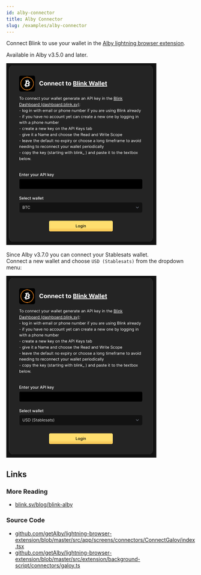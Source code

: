 ```yaml
---
id: alby-connector
title: Alby Connector
slug: /examples/alby-connector
---
```

Connect Blink to use your wallet in the [Alby lightning browser extension](https://getalby.com/).

Available in Alby v3.5.0 and later.

<img src="/img/alby_connect_btc.png" alt="Alby connector BTC" width="400"/>

Since Alby v3.7.0 you can connect your Stablesats wallet. <br />
Connect a new wallet and choose `USD (Stablesats)` from the dropdown menu:

<img src="/img/alby_connect_usd.png" alt="Alby connector USD" width="400"/>

## Links
### More Reading
* [blink.sv/blog/blink-alby](https://www.blink.sv/blog/blink-alby)

### Source Code
* [github.com/getAlby/lightning-browser-extension/blob/master/src/app/screens/connectors/ConnectGaloy/index.tsx](https://github.com/getAlby/lightning-browser-extension/blob/master/src/app/screens/connectors/ConnectGaloy/index.tsx)
* [github.com/getAlby/lightning-browser-extension/blob/master/src/extension/background-script/connectors/galoy.ts](https://github.com/getAlby/lightning-browser-extension/blob/master/src/extension/background-script/connectors/galoy.ts)
